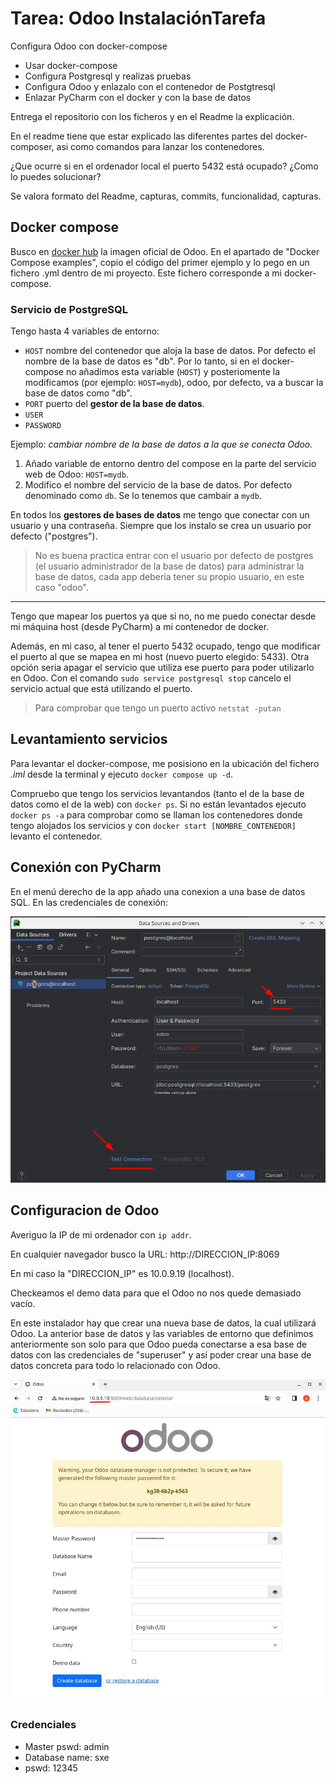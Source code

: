 # Tarea: Odoo InstalaciónTarefa
Configura Odoo con docker-compose
* Usar docker-compose
* Configura Postgresql y realizas pruebas
* Configura Odoo y enlazalo con el contenedor de Postgtresql
* Enlazar PyCharm con el docker y con la base de datos

Entrega el repositorio con los ficheros y en el Readme la explicación.

En el readme tiene que estar explicado las diferentes partes del docker-composer, asi como comandos para lanzar los contenedores.

¿Que ocurre si en el ordenador local el puerto 5432 está ocupado? ¿Como lo puedes solucionar?

Se valora formato del Readme, capturas, commits, funcionalidad, capturas.

## Docker compose
Busco en [docker hub](https://hub.docker.com/_/odoo) la imagen oficial de Odoo. En el apartado de
"Docker Compose examples", copio el código del primer ejemplo y lo pego en un fichero .yml dentro de mi proyecto. Este fichero corresponde a mi docker-compose.

### Servicio de PostgreSQL

Tengo hasta 4 variables de entorno:
* `HOST` nombre del contenedor que aloja la base de datos. Por defecto el nombre de la base de datos es "db".
Por lo tanto, si en el docker-compose no añadimos esta variable (`HOST`) y posteriomente
la modificamos (por ejemplo: `HOST=mydb`), odoo, por defecto,
va a buscar la base de datos como "db".
* `PORT` puerto del **gestor de la base de datos**.
* `USER`
* `PASSWORD`

Ejemplo: _cambiar nombre de la base de datos a la que se conecta Odoo._

1. Añado variable de entorno
dentro del compose en la parte del servicio web de Odoo: `HOST=mydb`.
2. Modifico el nombre del servicio de la base de datos. Por defecto 
denominado como `db`. Se lo tenemos que cambair a `mydb`.

En todos los **gestores de bases de datos** me tengo que conectar con un usuario y una  contraseña. Siempre que los instalo se crea un usuario por defecto ("postgres").

> No es buena practica entrar con el usuario por defecto de postgres (el usuario administrador de la base de datos)
> para administrar la base de datos, 
> cada app deberia tener su propio usuario, en este caso "odoo".

----

Tengo que mapear los puertos ya que si no, no me puedo conectar desde mi máquina host (desde PyCharm) a mi contenedor de docker.

Además, en mi caso, al tener el puerto 5432 ocupado, tengo que modificar el puerto al que se mapea en mi host (nuevo puerto
elegido: 5433). Otra opción seria apagar el servicio que utiliza ese puerto para poder utilizarlo en Odoo.
Con el comando `sudo service postgresql stop` cancelo el servicio actual que está utilizando el puerto.

> Para comprobar que tengo un puerto activo `netstat -putan`

## Levantamiento servicios
Para levantar el docker-compose, me posisiono en la ubicación del
fichero *.iml* desde la terminal y ejecuto `docker compose up -d`.

Compruebo que tengo los servicios levantandos (tanto el de la base de datos
como el de la web) con `docker ps`. Si no están levantados ejecuto 
`docker ps -a` para comprobar como se llaman los contenedores donde
tengo alojados los servicios y con `docker start [NOMBRE_CONTENEDOR]`
levanto el contenedor.

## Conexión con PyCharm
En el menú derecho de la app añado una conexion a una base de datos SQL. En las credenciales de conexión:

![conexionSQL](imagenes/testConnection.png)

## Configuracion de Odoo
Averiguo la IP de mi ordenador con `ip addr`.

En cualquier navegador busco la URL: http://DIRECCION_IP:8069

En mi caso la "DIRECCION_IP" es 10.0.9.19 (localhost).

Checkeamos el demo data para que el Odoo no nos quede demasiado vacío.

En este instalador hay que crear una nueva base de datos, la cual utilizará
Odoo. La anterior base de datos y las variables de entorno que definimos anteriormente
son solo para que Odoo pueda conectarse a esa base de datos con las
credenciales de "superuser" y así poder crear una base de datos concreta para todo lo
relacionado con Odoo.

![odoo](imagenes/myodoo.jpg)

### Credenciales
* Master pswd: admin
* Database name: sxe
* pswd: 12345



